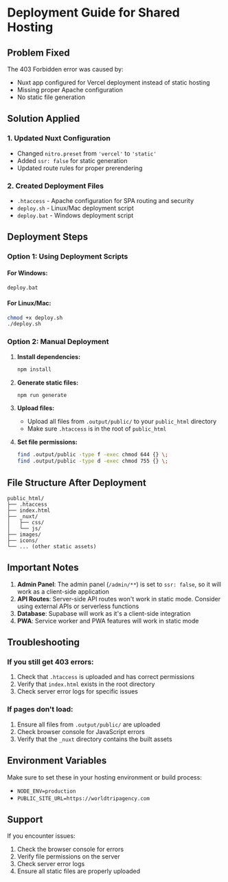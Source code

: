 # Deployment Guide for Shared Hosting

## Problem Fixed
The 403 Forbidden error was caused by:
- Nuxt app configured for Vercel deployment instead of static hosting
- Missing proper Apache configuration
- No static file generation

## Solution Applied

### 1. Updated Nuxt Configuration
- Changed `nitro.preset` from `'vercel'` to `'static'`
- Added `ssr: false` for static generation
- Updated route rules for proper prerendering

### 2. Created Deployment Files
- `.htaccess` - Apache configuration for SPA routing and security
- `deploy.sh` - Linux/Mac deployment script
- `deploy.bat` - Windows deployment script

## Deployment Steps

### Option 1: Using Deployment Scripts

#### For Windows:
```bash
deploy.bat
```

#### For Linux/Mac:
```bash
chmod +x deploy.sh
./deploy.sh
```

### Option 2: Manual Deployment

1. **Install dependencies:**
   ```bash
   npm install
   ```

2. **Generate static files:**
   ```bash
   npm run generate
   ```

3. **Upload files:**
   - Upload all files from `.output/public/` to your `public_html` directory
   - Make sure `.htaccess` is in the root of `public_html`

4. **Set file permissions:**
   ```bash
   find .output/public -type f -exec chmod 644 {} \;
   find .output/public -type d -exec chmod 755 {} \;
   ```

## File Structure After Deployment

```
public_html/
├── .htaccess
├── index.html
├── _nuxt/
│   ├── css/
│   └── js/
├── images/
├── icons/
└── ... (other static assets)
```

## Important Notes

1. **Admin Panel**: The admin panel (`/admin/**`) is set to `ssr: false`, so it will work as a client-side application
2. **API Routes**: Server-side API routes won't work in static mode. Consider using external APIs or serverless functions
3. **Database**: Supabase will work as it's a client-side integration
4. **PWA**: Service worker and PWA features will work in static mode

## Troubleshooting

### If you still get 403 errors:
1. Check that `.htaccess` is uploaded and has correct permissions
2. Verify that `index.html` exists in the root directory
3. Check server error logs for specific issues

### If pages don't load:
1. Ensure all files from `.output/public/` are uploaded
2. Check browser console for JavaScript errors
3. Verify that the `_nuxt` directory contains the built assets

## Environment Variables

Make sure to set these in your hosting environment or build process:
- `NODE_ENV=production`
- `PUBLIC_SITE_URL=https://worldtripagency.com`

## Support

If you encounter issues:
1. Check the browser console for errors
2. Verify file permissions on the server
3. Check server error logs
4. Ensure all static files are properly uploaded
